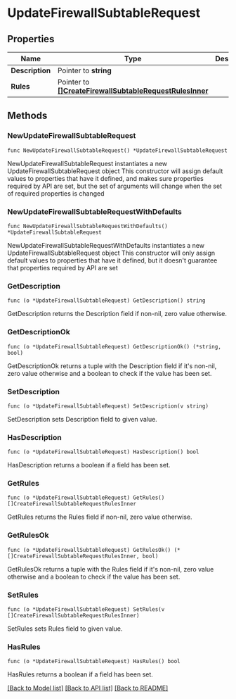 # UpdateFirewallSubtableRequest

## Properties

Name | Type | Description | Notes
------------ | ------------- | ------------- | -------------
**Description** | Pointer to **string** |  | [optional] 
**Rules** | Pointer to [**[]CreateFirewallSubtableRequestRulesInner**](CreateFirewallSubtableRequestRulesInner.md) |  | [optional] 

## Methods

### NewUpdateFirewallSubtableRequest

`func NewUpdateFirewallSubtableRequest() *UpdateFirewallSubtableRequest`

NewUpdateFirewallSubtableRequest instantiates a new UpdateFirewallSubtableRequest object
This constructor will assign default values to properties that have it defined,
and makes sure properties required by API are set, but the set of arguments
will change when the set of required properties is changed

### NewUpdateFirewallSubtableRequestWithDefaults

`func NewUpdateFirewallSubtableRequestWithDefaults() *UpdateFirewallSubtableRequest`

NewUpdateFirewallSubtableRequestWithDefaults instantiates a new UpdateFirewallSubtableRequest object
This constructor will only assign default values to properties that have it defined,
but it doesn't guarantee that properties required by API are set

### GetDescription

`func (o *UpdateFirewallSubtableRequest) GetDescription() string`

GetDescription returns the Description field if non-nil, zero value otherwise.

### GetDescriptionOk

`func (o *UpdateFirewallSubtableRequest) GetDescriptionOk() (*string, bool)`

GetDescriptionOk returns a tuple with the Description field if it's non-nil, zero value otherwise
and a boolean to check if the value has been set.

### SetDescription

`func (o *UpdateFirewallSubtableRequest) SetDescription(v string)`

SetDescription sets Description field to given value.

### HasDescription

`func (o *UpdateFirewallSubtableRequest) HasDescription() bool`

HasDescription returns a boolean if a field has been set.

### GetRules

`func (o *UpdateFirewallSubtableRequest) GetRules() []CreateFirewallSubtableRequestRulesInner`

GetRules returns the Rules field if non-nil, zero value otherwise.

### GetRulesOk

`func (o *UpdateFirewallSubtableRequest) GetRulesOk() (*[]CreateFirewallSubtableRequestRulesInner, bool)`

GetRulesOk returns a tuple with the Rules field if it's non-nil, zero value otherwise
and a boolean to check if the value has been set.

### SetRules

`func (o *UpdateFirewallSubtableRequest) SetRules(v []CreateFirewallSubtableRequestRulesInner)`

SetRules sets Rules field to given value.

### HasRules

`func (o *UpdateFirewallSubtableRequest) HasRules() bool`

HasRules returns a boolean if a field has been set.


[[Back to Model list]](../README.md#documentation-for-models) [[Back to API list]](../README.md#documentation-for-api-endpoints) [[Back to README]](../README.md)


